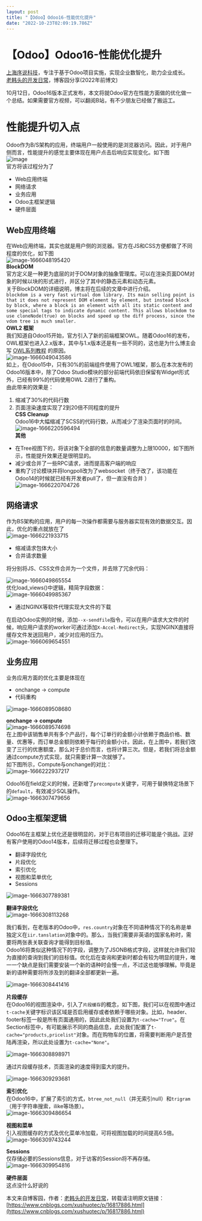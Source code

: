 ```yaml
---
layout: post
title: "【Odoo】Odoo16-性能优化提升"
date: "2022-10-23T02:09:19.786Z"
---
```

【Odoo】Odoo16-性能优化提升
===================

[上海序说科技](https://www.xushuotec.com)，专注于基于Odoo项目实施，实现企业数智化，助力企业成长。  
[老韩头的开发日常](https://www.cnblogs.com/xushuotec/)，博客园分享(2022年前博文)

10月12日，Odoo16版本正式发布，本文将就Odoo官方在性能方面做的优化做一个总结。如果需要官方视频，可以翻阅B站，有不少朋友已经做了搬运工。

性能提升切入点
=======

Odoo作为B/S架构的应用，终端用户一般使用的是浏览器访问。因此，对于用户侧而言，性能提升的感觉主要体现在用户点击后响应实现变化。如下图  
![image](https://odoo.xushuotec.com/upload/2022/10/image.png)  
官方将该过程分为了

*   Web应用终端
*   网络请求
*   业务应用
*   Odoo主框架逻辑
*   硬件层面

Web应用终端
-------

在Web应用终端，其实也就是用户侧的浏览器。官方在JS和CSS方便都做了不同程度的优化，如下图  
![image-1666048195420](https://odoo.xushuotec.com/upload/2022/10/image-1666048195420.png)  
**BlockDOM**  
官方定义是一种更为底层的对于DOM对象的抽象管理库。可以在渲染页面DOM对象的时候以块的形式进行，并区分了其中的静态元素和动态元素。  
关于BlockDOM的详细说明，博主将在后续的文章中进行介绍。  
`blockdom is a very fast virtual dom library. Its main selling point is that it does not represent DOM element by element, but instead block by block, where a block is an element with all its static content and some special tags to indicate dynamic content. This allows blockdom to use cloneNode(true) on blocks and speed up the diff process, since the vdom tree is much smaller.`  
**OWL2 框架**  
我们知道自Odoo15开始，官方引入了新的前端框架OWL。随着Odoo16的发布，OWL框架也进入2.x版本，其中与1.x版本还是有一些不同的，这也是为什么博主会写 [OWL系列教程](https://odoo.xushuotec.com/archives/odoo) 的原因。  
![image-1666049043586](https://odoo.xushuotec.com/upload/2022/10/image-1666049043586.png)  
如上，在Odoo15中，只有30%的前端组件使用了OWL1框架，那么在本次发布的Odoo16版本中，除了Odoo Studio模块的部分前端代码依旧保留有Widget形式外，已经有99%的代码使用OWL 2进行了重构。  
由此带来的效果是：

1.  缩减了30%的代码行数
2.  页面渲染速度实现了2到20倍不同程度的提升  
    **CSS Cleanup**  
    Odoo16中大幅缩减了SCSS的代码行数，从而减少了渲染页面时的时间。  
    ![image-1666220596494](https://odoo.xushuotec.com/upload/2022/10/image-1666220596494.png)  
    **其他**

*   在Tree视图下的，将该对象下全部的信息的数量调整为上限10000，如下图所示，性能提升效果还是很明显的。
*   减少或合并了一些RPC请求，进而提高客户端的响应
*   重构了讨论模块并将longpoll改为了websocket（终于改了，该功能在Odoo14的时候就已经有开发者pull了，但一直没有合并 ）  
    ![image-1666220704726](https://odoo.xushuotec.com/upload/2022/10/image-1666220704726.png)

网络请求
----

作为BS架构的应用，用户的每一次操作都需要与服务器实现有效的数据交互。因此，优化的重点就放在了  
![image-1666221933715](https://odoo.xushuotec.com/upload/2022/10/image-1666221933715.png)

*   缩减请求包体大小
*   合并请求数量

将分别将JS、CSS文件合并为一个文件，并去除了冗余代码：

![image-1666049865554](https://odoo.xushuotec.com/upload/2022/10/image-1666049865554.png)  
优化load\_views()中逻辑，精简字段数据：  
![image-1666049985367](https://odoo.xushuotec.com/upload/2022/10/image-1666049985367.png)

*   通过NGINX等软件代理实现大文件的下载

在启动Odoo实例的时候，添加`--x-sendfile`指令，可以在用户请求大文件的时候，响应用户请求的worker可通过添加`X-Accel-Redirect`头，实现NGINX直接将缓存文件发送回用户，减少对应用的压力。  
![image-1666069654551](https://odoo.xushuotec.com/upload/2022/10/image-1666069654551.png)

业务应用
----

业务应用方面的优化主要是体现在

*   onchange -> compute
*   代码重构

![image-1666089508680](https://odoo.xushuotec.com/upload/2022/10/image-1666089508680.png)

**onchange -> compute**  
![image-1666089574698](https://odoo.xushuotec.com/upload/2022/10/image-1666089574698.png)  
在上图中该销售单共有多个产品行，每个订单行的金额小计依赖于商品价格、数量、优惠等，而订单总金额则依赖于每行的金额小计。因此，在上图中，若我们改变了三行的优惠额度，那么对于总价而言，也将计算三次。但是，若我们将总金额通过compute方式实现，就只需要计算一次就够了。  
如下图所示，Compute与onchange的对比：  
![image-1666222937217](https://odoo.xushuotec.com/upload/2022/10/image-1666222937217.png)

Odoo16在field定义的时候，还新增了`precompute`关键字，可用于替换特定场景下的`default`，有效减少SQL操作。  
![image-1666307479656](https://odoo.xushuotec.com/upload/2022/10/image-1666307479656.png)

Odoo主框架逻辑
---------

Odoo16在主框架上优化还是很明显的，对于已有项目的迁移可能是个挑战。正好有客户使用的Odoo14版本，后续将迁移过程也会整理下。

*   翻译字段优化
*   片段优化
*   索引优化
*   视图和菜单优化
*   Sessions

![image-1666307789381](https://odoo.xushuotec.com/upload/2022/10/image-1666307789381.png)

**翻译字段优化**  
![image-1666308113268](https://odoo.xushuotec.com/upload/2022/10/image-1666308113268.png)

我们看到，在老版本的Odoo中，`res.country`对象在不同语种情况下的名称是单独定义在`iir.tanslation`对象中的。那么，当我们需要非英语的国家名称时，需要将两张表关联查询才能得到目标值。  
Odoo16将类似这种情况下的字段，调整为了JSONB格式字段，这样就允许我们较为直接的查询到我们的目标值。优化后在查询和更新时都会有较为明显的提升，唯一一个缺点是我们需要安装一个新的语种时会慢一点，不过这也能够理解。毕竟是新的语种需要将所涉及到的翻译全部都更新一遍。

![image-1666308441416](https://odoo.xushuotec.com/upload/2022/10/image-1666308441416.png)

**片段缓存**  
在Odoo16的视图渲染中，引入了`片段缓存`的概念，如下图，我们可以在视图中通过`t-cache`关键字标识该区域是否启用缓存或者依赖于哪些对象。比如，header、footer标签一般是所有页面通用的，因此此处我们设置为`t-cache="True"`。在Section标签中，有可能展示不同的商品信息，此处我们配置了`t-cache="products,pricelist"`对象。而在购物车的位置，将需要判断用户是否登陆再渲染，所以此处设置为`t-cache="None"`。

![image-1666308898971](https://odoo.xushuotec.com/upload/2022/10/image-1666308898971.png)

通过片段缓存技术，页面渲染的速度得到蛮大的提升。

![image-1666309293681](https://odoo.xushuotec.com/upload/2022/10/image-1666309293681.png)

**索引优化**  
在Odoo16中，扩展了索引的方式，`btree_not_null`（并无索引null）和`trigram`（用于字符串搜索，ilike等场景）。  
![image-1666309486654](https://odoo.xushuotec.com/upload/2022/10/image-1666309486654.png)

**视图和菜单**  
引入视图缓存的方式及优化菜单冷加载，可将视图加载的时间提高6.5倍。  
![image-1666309743244](https://odoo.xushuotec.com/upload/2022/10/image-1666309743244.png)

**Sessions**  
仅存储必要的Sessions信息，对于访客的Session将不再存储。  
![image-1666309954816](https://odoo.xushuotec.com/upload/2022/10/image-1666309954816.png)

**硬件层面**  
这点没什么好说的

本文来自博客园，作者：[老韩头的开发日常](https://www.cnblogs.com/xushuotec/)，转载请注明原文链接：[https://www.cnblogs.com/xushuotec/p/16817886.html](https://www.cnblogs.com/xushuotec/p/16817886.html)